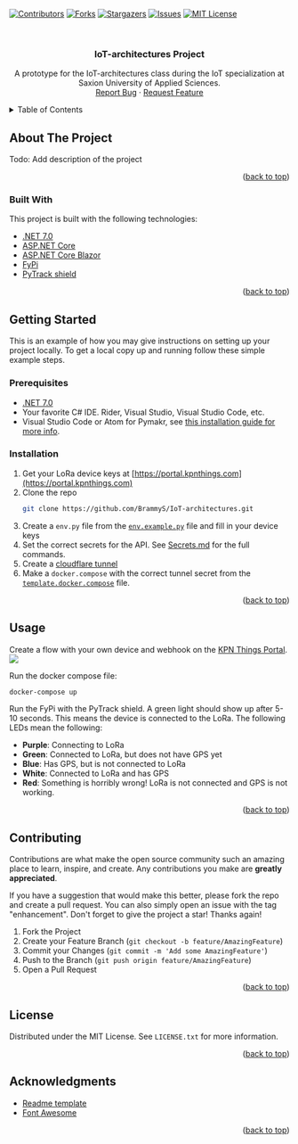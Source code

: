 <!-- Improved compatibility of back to top link: See: https://github.com/othneildrew/Best-README-Template/pull/73 -->
<a name="readme-top"></a>
<!--
*** Thanks for checking out the Best-README-Template. If you have a suggestion
*** that would make this better, please fork the repo and create a pull request
*** or simply open an issue with the tag "enhancement".
*** Don't forget to give the project a star!
*** Thanks again! Now go create something AMAZING! :D
-->



<!-- PROJECT SHIELDS -->
<!--
*** I'm using markdown "reference style" links for readability.
*** Reference links are enclosed in brackets [ ] instead of parentheses ( ).
*** See the bottom of this document for the declaration of the reference variables
*** for contributors-url, forks-url, etc. This is an optional, concise syntax you may use.
*** https://www.markdownguide.org/basic-syntax/#reference-style-links
-->
[![Contributors][contributors-shield]][contributors-url]
[![Forks][forks-shield]][forks-url]
[![Stargazers][stars-shield]][stars-url]
[![Issues][issues-shield]][issues-url]
[![MIT License][license-shield]][license-url]



<!-- PROJECT LOGO -->
<br />
<div align="center">
  <h3 align="center">IoT-architectures Project</h3>

  <p align="center">
    A prototype for the IoT-architectures class during the IoT specialization at Saxion University of Applied Sciences.
    <br />
    <a href="https://github.com/BrammyS/IoT-architectures/issues">Report Bug</a>
    ·
    <a href="https://github.com/BrammyS/IoT-architectures/issues">Request Feature</a>
  </p>
</div>



<!-- TABLE OF CONTENTS -->
<details>
  <summary>Table of Contents</summary>
  <ol>
    <li>
      <a href="#about-the-project">About The Project</a>
      <ul>
        <li><a href="#built-with">Built With</a></li>
      </ul>
    </li>
    <li>
      <a href="#getting-started">Getting Started</a>
      <ul>
        <li><a href="#prerequisites">Prerequisites</a></li>
        <li><a href="#installation">Installation</a></li>
      </ul>
    </li>
    <li><a href="#usage">Usage</a></li>
    <li><a href="#contributing">Contributing</a></li>
    <li><a href="#license">License</a></li>
    <li><a href="#acknowledgments">Acknowledgments</a></li>
  </ol>
</details>

<!-- ABOUT THE PROJECT -->
## About The Project
Todo: Add description of the project

<p align="right">(<a href="#readme-top">back to top</a>)</p>


### Built With

This project is built with the following technologies:
* [.NET 7.0](https://dotnet.microsoft.com/)
* [ASP.NET Core](https://dotnet.microsoft.com/apps/aspnet)
* [ASP.NET Core Blazor](https://dotnet.microsoft.com/apps/aspnet/web-apps/blazor)
* [FyPi](https://docs.pycom.io/datasheets/development/fipy/)
* [PyTrack shield](https://docs.pycom.io/datasheets/expansionboards/pytrack/)

<p align="right">(<a href="#readme-top">back to top</a>)</p>

<!-- GETTING STARTED -->
## Getting Started

This is an example of how you may give instructions on setting up your project locally.
To get a local copy up and running follow these simple example steps.

### Prerequisites

* [.NET 7.0](https://dotnet.microsoft.com/en-us/download/dotnet/7.0)
* Your favorite C# IDE. Rider, Visual Studio, Visual Studio Code, etc.
* Visual Studio Code or Atom for Pymakr, see [this installation guide for more info](https://docs.pycom.io/gettingstarted/).


### Installation

1. Get your LoRa device keys at [https://portal.kpnthings.com](https://portal.kpnthings.com)
2. Clone the repo
   ```sh
   git clone https://github.com/BrammyS/IoT-architectures.git
   ```
3. Create a `env.py` file from the [`env.example.py`](https://github.com/BrammyS/IoT-architectures/blob/main/src/firmware/env.template.py) file and fill in your device keys
4. Set the correct secrets for the API. See [Secrets.md](https://github.com/BrammyS/IoT-architectures/blob/main/Solution%20items/Secrets.md) for the full commands.
5. Create a [cloudflare tunnel](https://developers.cloudflare.com/cloudflare-one/connections/connect-networks/get-started/)
6. Make a `docker.compose` with the correct tunnel secret from the [`template.docker.compose`](https://github.com/BrammyS/IoT-architectures/blob/main/Solution%20items/template.docker-compose.yaml) file.

<p align="right">(<a href="#readme-top">back to top</a>)</p>


<!-- USAGE EXAMPLES -->
## Usage

Create a flow with your own device and webhook on the [KPN Things Portal](https://portal.kpnthings.com).
![](https://cdn.brammys.com/2023/10/A1m2OzEYHnecXrUg5e4Dr5JabwhfbOJvx8GYgF4NdvRKjlt9kEvquJalQAJAcVDs.png)

Run the docker compose file:
```sh
docker-compose up
```

Run the FyPi with the PyTrack shield. A green light should show up after 5-10 seconds.
This means the device is connected to the LoRa.
The following LEDs mean the following:
* **Purple**: Connecting to LoRa
* **Green**: Connected to LoRa, but does not have GPS yet
* **Blue**: Has GPS, but is not connected to LoRa
* **White**: Connected to LoRa and has GPS
* **Red**: Something is horribly wrong! LoRa is not connected and GPS is not working.

<p align="right">(<a href="#readme-top">back to top</a>)</p>


<!-- CONTRIBUTING -->
## Contributing

Contributions are what make the open source community such an amazing place to learn, inspire, and create. Any contributions you make are **greatly appreciated**.

If you have a suggestion that would make this better, please fork the repo and create a pull request. You can also simply open an issue with the tag "enhancement".
Don't forget to give the project a star! Thanks again!

1. Fork the Project
2. Create your Feature Branch (`git checkout -b feature/AmazingFeature`)
3. Commit your Changes (`git commit -m 'Add some AmazingFeature'`)
4. Push to the Branch (`git push origin feature/AmazingFeature`)
5. Open a Pull Request

<p align="right">(<a href="#readme-top">back to top</a>)</p>


<!-- LICENSE -->
## License

Distributed under the MIT License. See `LICENSE.txt` for more information.

<p align="right">(<a href="#readme-top">back to top</a>)</p>

<!-- ACKNOWLEDGMENTS -->
## Acknowledgments

* [Readme template](https://github.com/othneildrew/Best-README-Template)
* [Font Awesome](https://fontawesome.com)

<p align="right">(<a href="#readme-top">back to top</a>)</p>



<!-- MARKDOWN LINKS & IMAGES -->
<!-- https://www.markdownguide.org/basic-syntax/#reference-style-links -->
[contributors-shield]: https://img.shields.io/github/contributors/BrammyS/IoT-architectures.svg?style=for-the-badge
[contributors-url]: https://github.com/BrammyS/IoT-architectures/graphs/contributors
[forks-shield]: https://img.shields.io/github/forks/BrammyS/IoT-architectures.svg?style=for-the-badge
[forks-url]: https://github.com/BrammyS/IoT-architectures/network/members
[stars-shield]: https://img.shields.io/github/stars/BrammyS/IoT-architectures.svg?style=for-the-badge
[stars-url]: https://github.com/BrammyS/IoT-architectures/stargazers
[issues-shield]: https://img.shields.io/github/issues/BrammyS/IoT-architectures.svg?style=for-the-badge
[issues-url]: https://github.com/BrammyS/IoT-architectures/issues
[license-shield]: https://img.shields.io/github/license/BrammyS/IoT-architectures.svg?style=for-the-badge
[license-url]: https://github.com/BrammyS/IoT-architectures/blob/master/LICENSE.txt
